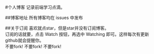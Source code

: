 
#个人博客
记录前端学习点滴。 

##博客地址
所有博客均在 issues 中发布

##关于订阅
喜欢就点star，但是star并没有订阅博客。<br/>
订阅的话就要，点击 Watch 按钮，再选中 Watching 即可。这样每次有更新github就会提醒你。<br/>
不要fork! 不要fork! 不要fork!
